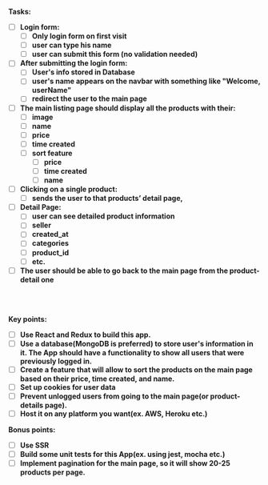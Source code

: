 <b>Tasks:
- [ ] Login form:
  - [ ] Only login form on first visit
  - [ ] user can type his name
  - [ ] user can submit this form (no validation needed)

- [ ] After submitting the login form:
  - [ ] User's info stored in Database
  - [ ] user's name appears on the navbar with something like "Welcome, userName"
  - [ ] redirect the user to the main page

- [ ] The main listing page should display all the products with their:
  - [ ] image
  - [ ] name
  - [ ] price
  - [ ] time created
  - [ ] sort feature
    - [ ] price
    - [ ] time created
    - [ ] name

- [ ] Clicking on a single product:
  - [ ] sends the user to that products’ detail page,

- [ ] Detail Page:
  - [ ]  user can see detailed product information
    - [ ] seller
    - [ ] created_at
    - [ ] categories
    - [ ] product_id
    - [ ] etc.

- [ ] The user should be able to go back to the main page from the product-detail one

<br></br>

<b>Key points:
- [ ] Use React and Redux to build this app.
- [ ] Use a database(MongoDB is preferred) to store user's information in it. The App should have a
functionality to show all users that were previously logged in.
- [ ] Create a feature that will allow to sort the products on the main page based on their price, time
created, and name.
- [ ] Set up cookies for user data
- [ ] Prevent unlogged users from going to the main page(or product-details page).
- [ ] Host it on any platform you want(ex. AWS, Heroku etc.)

<b>Bonus points:
- [ ] Use SSR
- [ ] Build some unit tests for this App(ex. using jest, mocha etc.)
- [ ] Implement pagination for the main page, so it will show 20-25 products per page.
